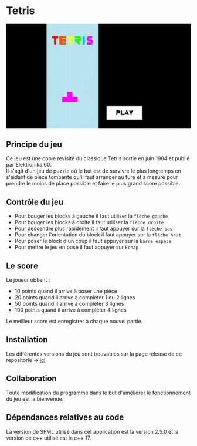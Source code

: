 # Tetris
![DEMO](readme_assets/partie.gif)
## Principe du jeu
Ce jeu est une copie revisité du classique Tetris sortie en juin 1984 et publié par Elektronika 60.<br>
Il s'agit d'un jeu de puzzle où le but est de survivre le plus longtemps en s'aidant de pièce tombante qu'il faut arranger au fure et à mesure pour prendre le moins de place possible et faire le plus grand score possible.

## Contrôle du jeu
- Pour bouger les blocks à gauche il faut utiliser la `flèche gauche`
- Pour bouger les blocks à droite il faut utiliser la `flèche droite`
- Pour descendre plus rapidement il faut appuyer sur la `flèche bas`
- Pour changer l'orientation du block il faut appuyer sur la `flèche haut`
- Pour poser le block d'un coup il faut appuyer sur la `barre espace`
- Pour mettre le jeu en pose il faut appuyer sur `Echap`

## Le score
Le joueur obtient :
- 10 points quand il arrive à poser une pièce
- 20 points quand il arrive à compléter 1 ou 2 lignes
- 50 points quand il arrive à compléter 3 lignes
- 100 points quand il arrive à compléter 4 lignes

Le meilleur score est enregistrer à chaque nouvel partie.

## Installation
Les différentes versions du jeu sont trouvables sur la page release de ce repositorie -> <a href="https://github.com/Monophano/Tetris/releases">ici</a>

## Collaboration
Toute modification du programme dans le but d'améliorer le fonctionnement du jeu est la bienvenue.

## Dépendances relatives au code
La version de SFML utilisé dans cet application est la version 2.5.0 et la version de c++ utilisé est la c++ 17.
